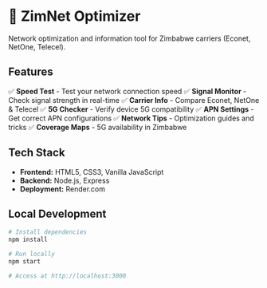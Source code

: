 # 📡 ZimNet Optimizer

Network optimization and information tool for Zimbabwe carriers (Econet, NetOne, Telecel).

## Features

✅ **Speed Test** - Test your network connection speed
✅ **Signal Monitor** - Check signal strength in real-time
✅ **Carrier Info** - Compare Econet, NetOne & Telecel
✅ **5G Checker** - Verify device 5G compatibility
✅ **APN Settings** - Get correct APN configurations
✅ **Network Tips** - Optimization guides and tricks
✅ **Coverage Maps** - 5G availability in Zimbabwe

## Tech Stack

- **Frontend:** HTML5, CSS3, Vanilla JavaScript
- **Backend:** Node.js, Express
- **Deployment:** Render.com

## Local Development

```bash
# Install dependencies
npm install

# Run locally
npm start

# Access at http://localhost:3000
